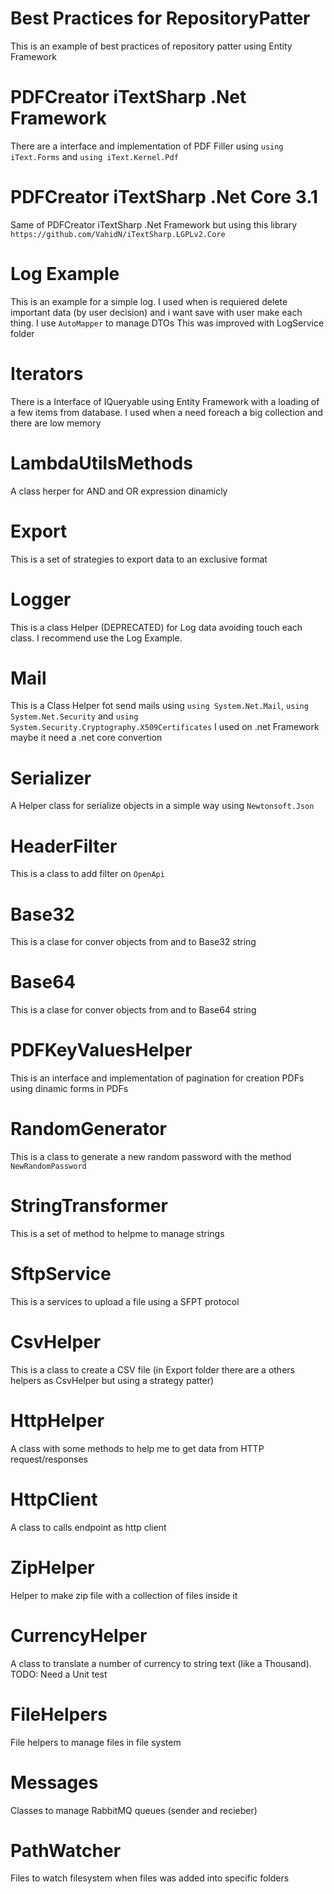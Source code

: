 # Best Practices for RepositoryPatter
This is an example of best practices of repository patter using Entity Framework

# PDFCreator iTextSharp .Net Framework
There are a interface and implementation of PDF Filler using `using iText.Forms` and `using iText.Kernel.Pdf`

# PDFCreator iTextSharp .Net Core 3.1
Same of PDFCreator iTextSharp .Net Framework but using this library `https://github.com/VahidN/iTextSharp.LGPLv2.Core`

# Log Example
This is an example for a simple log. I used when is requiered delete important data (by user decision) and i want save with user make each thing. I use `AutoMapper` to manage DTOs
This was improved with LogService folder

# Iterators
There is a Interface of IQueryable using Entity Framework with a loading of a few items from database. I used when a need foreach a big collection and there are low memory

# LambdaUtilsMethods
A class herper for AND and OR expression dinamicly

# Export
This is a set of strategies to export data to an exclusive format

# Logger
This is a class Helper (DEPRECATED) for Log data avoiding touch each class. I recommend use the Log Example.

# Mail
This is a Class Helper fot send mails using  `using System.Net.Mail`, `using System.Net.Security` and `using System.Security.Cryptography.X509Certificates`
I used on .net Framework maybe it need a .net core convertion

# Serializer
A Helper class for serialize objects in a simple way using `Newtonsoft.Json` 

# HeaderFilter
This is a class to add filter on `OpenApi`

# Base32
This is a clase for conver objects from and to Base32 string

# Base64
This is a clase for conver objects from and to Base64 string

# PDFKeyValuesHelper
This is an interface and implementation of pagination for creation PDFs using dinamic forms in PDFs

# RandomGenerator
This is a class to generate a new random password with the method `NewRandomPassword` 

# StringTransformer
This is a set of method to helpme to manage strings

# SftpService
This is a services to upload a file using a SFPT protocol

# CsvHelper
This is a class to create a CSV file (in Export folder there are a others helpers as CsvHelper but using a strategy patter)

# HttpHelper
A class with some methods to help me to get data from HTTP request/responses

# HttpClient
A class to calls endpoint as http client

# ZipHelper
Helper to make zip file with a collection of files inside it

# CurrencyHelper
A class to translate a number of currency to string text (like a Thousand). TODO: Need a Unit test

# FileHelpers
File helpers to manage files in file system

# Messages
Classes to manage RabbitMQ queues (sender and recieber)

# PathWatcher
Files to watch filesystem when files was added into specific folders